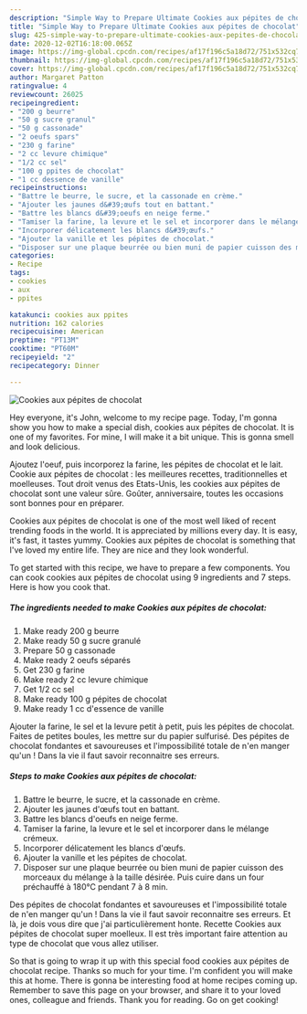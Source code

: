 ```yaml
---
description: "Simple Way to Prepare Ultimate Cookies aux pépites de chocolat"
title: "Simple Way to Prepare Ultimate Cookies aux pépites de chocolat"
slug: 425-simple-way-to-prepare-ultimate-cookies-aux-pepites-de-chocolat
date: 2020-12-02T16:18:00.065Z
image: https://img-global.cpcdn.com/recipes/af17f196c5a18d72/751x532cq70/cookies-aux-pepites-de-chocolat-photo-principale-de-la-recette.jpg
thumbnail: https://img-global.cpcdn.com/recipes/af17f196c5a18d72/751x532cq70/cookies-aux-pepites-de-chocolat-photo-principale-de-la-recette.jpg
cover: https://img-global.cpcdn.com/recipes/af17f196c5a18d72/751x532cq70/cookies-aux-pepites-de-chocolat-photo-principale-de-la-recette.jpg
author: Margaret Patton
ratingvalue: 4
reviewcount: 26025
recipeingredient:
- "200 g beurre"
- "50 g sucre granul"
- "50 g cassonade"
- "2 oeufs spars"
- "230 g farine"
- "2 cc levure chimique"
- "1/2 cc sel"
- "100 g ppites de chocolat"
- "1 cc dessence de vanille"
recipeinstructions:
- "Battre le beurre, le sucre, et la cassonade en crème."
- "Ajouter les jaunes d&#39;œufs tout en battant."
- "Battre les blancs d&#39;oeufs en neige ferme."
- "Tamiser la farine, la levure et le sel et incorporer dans le mélange crémeux."
- "Incorporer délicatement les blancs d&#39;œufs."
- "Ajouter la vanille et les pépites de chocolat."
- "Disposer sur une plaque beurrée ou bien muni de papier cuisson des morceaux du mélange à la taille désirée. Puis cuire dans un four préchauffé à 180°C pendant 7 à 8 min."
categories:
- Recipe
tags:
- cookies
- aux
- ppites

katakunci: cookies aux ppites 
nutrition: 162 calories
recipecuisine: American
preptime: "PT13M"
cooktime: "PT60M"
recipeyield: "2"
recipecategory: Dinner

---
```



![Cookies aux pépites de chocolat](https://img-global.cpcdn.com/recipes/af17f196c5a18d72/751x532cq70/cookies-aux-pepites-de-chocolat-photo-principale-de-la-recette.jpg)

Hey everyone, it's John, welcome to my recipe page. Today, I'm gonna show you how to make a special dish, cookies aux pépites de chocolat. It is one of my favorites. For mine, I will make it a bit unique. This is gonna smell and look delicious.

Ajoutez l&#39;oeuf, puis incorporez la farine, les pépites de chocolat et le lait. Cookie aux pépites de chocolat : les meilleures recettes, traditionnelles et moelleuses. Tout droit venus des Etats-Unis, les cookies aux pépites de chocolat sont une valeur sûre. Goûter, anniversaire, toutes les occasions sont bonnes pour en préparer.

Cookies aux pépites de chocolat is one of the most well liked of recent trending foods in the world. It is appreciated by millions every day. It is easy, it's fast, it tastes yummy. Cookies aux pépites de chocolat is something that I've loved my entire life. They are nice and they look wonderful.


To get started with this recipe, we have to prepare a few components. You can cook cookies aux pépites de chocolat using 9 ingredients and 7 steps. Here is how you cook that.

<!--inarticleads1-->

##### The ingredients needed to make Cookies aux pépites de chocolat:

1. Make ready 200 g beurre
1. Make ready 50 g sucre granulé
1. Prepare 50 g cassonade
1. Make ready 2 oeufs séparés
1. Get 230 g farine
1. Make ready 2 cc levure chimique
1. Get 1/2 cc sel
1. Make ready 100 g pépites de chocolat
1. Make ready 1 cc d&#39;essence de vanille


Ajouter la farine, le sel et la levure petit à petit, puis les pépites de chocolat. Faites de petites boules, les mettre sur du papier sulfurisé. Des pépites de chocolat fondantes et savoureuses et l&#39;impossibilité totale de n&#39;en manger qu&#39;un ! Dans la vie il faut savoir reconnaitre ses erreurs. 

<!--inarticleads2-->

##### Steps to make Cookies aux pépites de chocolat:

1. Battre le beurre, le sucre, et la cassonade en crème.
1. Ajouter les jaunes d&#39;œufs tout en battant.
1. Battre les blancs d&#39;oeufs en neige ferme.
1. Tamiser la farine, la levure et le sel et incorporer dans le mélange crémeux.
1. Incorporer délicatement les blancs d&#39;œufs.
1. Ajouter la vanille et les pépites de chocolat.
1. Disposer sur une plaque beurrée ou bien muni de papier cuisson des morceaux du mélange à la taille désirée. Puis cuire dans un four préchauffé à 180°C pendant 7 à 8 min.


Des pépites de chocolat fondantes et savoureuses et l&#39;impossibilité totale de n&#39;en manger qu&#39;un ! Dans la vie il faut savoir reconnaitre ses erreurs. Et là, je dois vous dire que j&#39;ai particulièrement honte. Recette Cookies aux pépites de chocolat super moelleux. Il est très important faire attention au type de chocolat que vous allez utiliser. 

So that is going to wrap it up with this special food cookies aux pépites de chocolat recipe. Thanks so much for your time. I'm confident you will make this at home. There is gonna be interesting food at home recipes coming up. Remember to save this page on your browser, and share it to your loved ones, colleague and friends. Thank you for reading. Go on get cooking!
